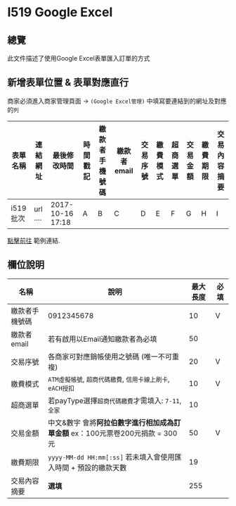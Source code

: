 # I519 Google Excel

## 總覽

此文件描述了使用Google Excel表單匯入訂單的方式

## 新增表單位置 & 表單對應直行

商家必須進入商家管理頁面 -> `(Google Excel管理)` 中填寫要連結到的網址及對應的`列`

| 表單名稱 | 連結網址 | 最後修改時間 |時間戳記 | 繳款者手機號碼 | 繳款者email | 交易序號 | 繳費模式 | 超商選單 | 交易金額 | 繳費期限 | 交易內容摘要
|---------|---------|----------|--------|---------------|-------------|---------|---------|---------|---|------------|-----------|
|i519批次| url ....|2017-10-16 17:18| A | B | C | D | E | F | G | H | I |

[點擊前往](https://docs.google.com/spreadsheets/d/1kOg4aIkvg6xWmg70dL3p3R6i-V71YD2jSm3niZ3gf68/edit#gid=0) 範例連結.


## 欄位說明

| 名稱 | 說明 | 最大長度 | 必填 |
|------|---------|-----|------|
| 繳款者手機號碼 | 0912345678 | 10 | V |
| 繳款者email | 若有啟用以Email通知繳款者為必填 | 50 |  |
| 交易序號 | 各商家可對應銷帳使用之號碼 (唯一不可重複) | 20 | V | 
| 繳費模式 | `ATM虛擬帳號`, `超商代碼繳費`, `信用卡線上刷卡`, `eACH授扣` | 10 | V |
| 超商選單 | 若payType選擇`超商代碼繳費`才需填入: `7-11`, `全家` | 10 |  |
| 交易金額 | 中文&數字 會將**阿拉伯數字進行相加成為訂單金額** ex：100元票卷200元捐款 = 300元 | 50 | V |
| 繳費期限 | `yyyy-MM-dd HH:mm[:ss]` 若未填入會使用匯入時間 + 預設的繳款天數| 19 |
| 交易內容摘要 | **選填** | 255 ||
